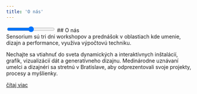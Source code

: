 ```yaml
---
title: 'O nás'
---
```

<input type="range" class="slider count"         oninput="set_state('count', this.value)" onchange="set_state('count', this.value)">
## O nás

<div class="f3">
Sensorium sú tri dni workshopov a prednášok v oblastiach kde umenie, dizajn a performance, využíva výpočtovú techniku.
</div>

Nechajte sa vtiahnuť do sveta dynamických a interaktívnych inštalácií, grafík, vizualizácií dát a generatívneho dizajnu. Medinárodne uznávaní umelci a dizajnéri sa stretnú v Bratislave, aby odprezentovali svoje projekty, procesy a myšlienky. 

[čítaj viac](/about)